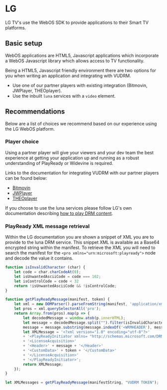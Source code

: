 # LG

LG TV's use the WebOS SDK to provide applications to their Smart TV platforms.

## Basic setup

WebOS applications are HTML5, Javascript applications which incorporate a WebOS Javascript library which allows access to TV functionality.

Being a HTML5, Javascript friendly environment there are two options for you when writing an application and integrating with VUDRM.

- Use one of our partner players with existing integration (Bitmovin, JWPlayer, THEOplayer).
- Use the inbuilt `luna` services with a `video` element.

## Recommendations

Below are a list of choices we recommend based on our experience using the LG WebOS platform.

### Player choice

Using a partner player will give your viewers and your dev team the best experience at getting your application up and running as a robust understanding of PlayReady or Widevine is required.

Links to the documentation for integrating VUDRM with our partner players can be found below:

- [Bitmovin](../players/bitmovin.md)
- [JWPlayer](../players/jwplayer.md)
- [THEOplayer](../players/theo-player.md)

If you choose to use the luna services please follow LG's own documentation describing [how to play DRM content](http://webostv.developer.lge.com/develop/app-developer-guide/playing-drm-content/).

### PlayReady XML message retrieval

Within the LG documentation you are shown a snippet of XML you are to provide to the luna DRM service. This snippet XML is available as a Base64 encrypted string within the manifest. To retrieve the XML you will need to search the manifest for the `<pro xmlns="urn:microsoft:playready">` node and decode the value it contains.

```javascript
function isInvalidCharacter (char) {
    let code = char.charCodeAt(0);
    let isUnwantedAsciiCode = code === 162;
    let isControlCode = code < 32
    return !isUnwantedAsciiCode && !isControlCode;
}

function getPlayReadyMessage(manifest, token) {
    let xml = new DOMParser().parseFromString(manifest, 'application/xml');
    let pros = xml.querySelectorAll('pro');
    return Array.from(pros).map(p => {
        let decodedMessage = window.atob(p.innerHTML);
        let message = decodedMessage.split("").filter(isInvalidCharacter).join("");
        message = message.substring(message.indexOf('<WRMHEADER'), message.length);
        let XMLMessage = '<?xml version="1.0" encoding="utf-8"?>'
        + '<PlayReadyInitiator xmlns= "http://schemas.microsoft.com/DRM/2007/03/protocols/">'
        + '<LicenseAcquisition>'
        + '<Header>' + message + '</Header>'
        + '<CustomData>' + token + '</CustomData>'
        + '</LicenseAcquisition>'
        + '</PlayReadyInitiator>';
        return XMLMessage;
    });
}

let XMLMessages = getPlayReadyMessage(manifestString, "VUDRM TOKEN");
```
